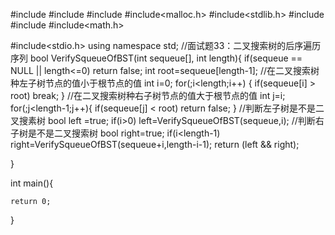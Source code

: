 #include<iostream>
#include<string>
#include<vector>
#include<malloc.h>
#include<stdlib.h>
#include<queue>
#include<stack>
#include<math.h>

#include<stdio.h>
using namespace std;
//面试题33：二叉搜索树的后序遍历序列
bool VerifySqueueOfBST(int sequeue[], int length){
    if(sequeue == NULL || length<=0)
        return false;
    int root=sequeue[length-1];
    //在二叉搜索树种左子树节点的值小于根节点的值
    int i=0;
    for(;i<length;i++)
    {
        if(sequeue[i] > root)
            break;
    }
    //在二叉搜索树种右子树节点的值大于根节点的值
    int j=i;
    for(;j<length-1;j++){
        if(sequeue[j] < root)
            return false;
    }
    //判断左子树是不是二叉搜素树
    bool left =true;
    if(i>0)
        left=VerifySqueueOfBST(sequeue,i);
    //判断右子树是不是二叉搜索树
    bool right=true;
    if(i<length-1)
        right=VerifySqueueOfBST(sequeue+i,length-i-1);
    return (left && right);

}


int main(){

    return 0;
}
